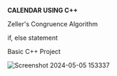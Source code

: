 <b>CALENDAR USING C++</b>
<p>Zeller's Congruence Algorithm</p>
<p>if, else statement</p>
<p>Basic C++ Project</p>


![Screenshot 2024-05-05 153337](https://github.com/wndrOFu/Calendar_using_C/assets/129820204/3eb2d84c-f2ea-4a96-8da0-87faef46bca7)
